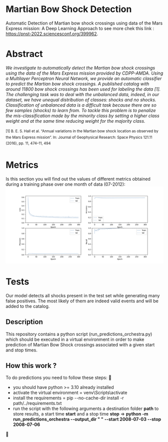 # Martian Bow Shock Detection
Automatic Detection of Martian bow shock crossings using data of the Mars Express mission: A Deep Learning Approach to see more chek this link : 
https://pnst-2022.sciencesconf.org/399962.
# Abstract
*We investigate to automatically detect the Martian bow shock crossings using the data of the Mars Express mission provided by CDPP-AMDA. 
Using a Multilayer Perceptron Neural Network, we provide an automatic classifier to predict the
Martian bow shock crossings. A published catalog with around 11800 bow shock
crossings has been used for labeling the data [1]. The challenging task was to deal with
the unbalanced data, indeed, in our dataset, we have unequal distribution of classes:
shocks and no shocks. Classification of unbalanced data is a difficult task because
there are so few samples (shocks) to learn from. To tackle this problem is to penalize
the mis-classification made by the minority class by setting a higher class weight and at
the same time reducing weight for the majority class.* </br> </br>
<sup>[1] B. E. S. Hall et al. “Annual variations in the Martian bow shock location as observed by the Mars Express mission”. In: Journal of
Geophysical Research: Space Physics 121.11 (2016), pp. 11, 474–11, 494</sup>

# Metrics
Is this section you will find out the values of different metrics obtained during a training phase over one month of data (07-2012):
![alt text](https://github.com/menouarazib/martian-shock-detection/blob/main/Metrics_MLP_Class_Weight.png)

# Tests
Our model detects all shocks present in the test set while generating many false positives.
The most likely of them are indeed valid events and will be added to the catalog.

<h2>Description</h2>
<p>This repository contains a python script (run_predictions_orchestra.py) which should be executed in 
a virtual environment in order to make prediction of Martian Bow Shock crossings associated with a given start and stop times.
<h2>How this work ?</h2>
To do predictions you need to follow these steps:
👏
<ul>
    <li>you should have python >= 3.10  already installed
    <li>activate the virtual environment = venv\Scripts\activate</li>
    <li>install the requirements = pip --no-cache-dir install -r path/../requirements.txt</li>
    <li>run the script with the following arguments a destination folder <strong>path</strong> to store results, a start time <strong>start</strong> and 
    a stop time <strong>stop</strong> =>
    <strong> python -m run_predictions_orchestra --output_dir " "  --start 2008-07-03 --stop 2008-07-06
</strong>
    </li>
</ul>

 👏
